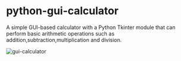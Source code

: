 # python-gui-calculator
A simple GUI-based calculator with a Python Tkinter module that can perform basic arithmetic operations such as addition,subtraction,multiplication and division.




![gui-calculator](https://user-images.githubusercontent.com/91453256/236624652-67b4fe4c-0840-4c83-a57c-58c092098b2b.png)

